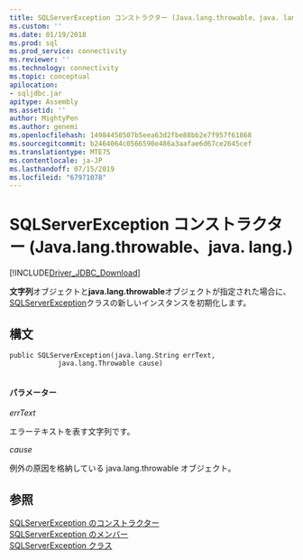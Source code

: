 ```yaml
---
title: SQLServerException コンストラクター (Java.lang.throwable、java. lang.) |Microsoft Docs
ms.custom: ''
ms.date: 01/19/2018
ms.prod: sql
ms.prod_service: connectivity
ms.reviewer: ''
ms.technology: connectivity
ms.topic: conceptual
apilocation:
- sqljdbc.jar
apitype: Assembly
ms.assetid: ''
author: MightyPen
ms.author: genemi
ms.openlocfilehash: 14984450507b5eea63d2fbe88bb2e7f957f61868
ms.sourcegitcommit: b2464064c0566590e486a3aafae6d67ce2645cef
ms.translationtype: MTE75
ms.contentlocale: ja-JP
ms.lasthandoff: 07/15/2019
ms.locfileid: "67971078"
---
```

# <a name="sqlserverexception-constructor-javalangstring-javalangthrowable"></a>SQLServerException コンストラクター (Java.lang.throwable、java. lang.)
[!INCLUDE[Driver_JDBC_Download](../../../includes/driver_jdbc_download.md)]

  **文字列**オブジェクトと**java.lang.throwable**オブジェクトが指定された場合に、 [SQLServerException](../../../connect/jdbc/reference/sqlserverexception-class.md)クラスの新しいインスタンスを初期化します。

## <a name="syntax"></a>構文  
  
```  
public SQLServerException(java.lang.String errText,
            java.lang.Throwable cause)
            
```  
  
#### <a name="parameters"></a>パラメーター  
 *errText*  
  
 エラーテキストを表す文字列です。
 
 *cause*  
  
 例外の原因を格納している java.lang.throwable オブジェクト。
  
## <a name="see-also"></a>参照  
 [SQLServerException のコンストラクター](../../../connect/jdbc/reference/sqlserverexception-constructors.md)   
 [SQLServerException のメンバー](../../../connect/jdbc/reference/sqlserverexception-members.md)   
 [SQLServerException クラス](../../../connect/jdbc/reference/sqlserverexception-class.md)  
  
  
